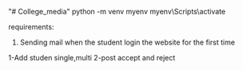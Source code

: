 "# College_media" 
python -m venv myenv
myenv\Scripts\activate

requirements:
1) Sending mail when the student login the website for the first time

1-Add studen single,multi
2-post accept and reject